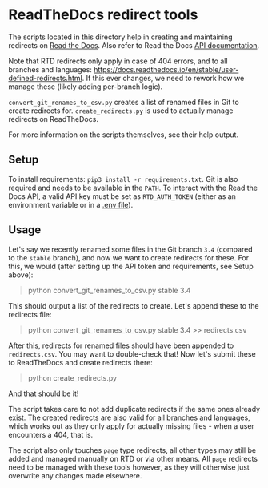 # ReadTheDocs redirect tools

The scripts located in this directory help in creating and maintaining redirects on [Read the Docs](https://readthedocs.io).
Also refer to Read the Docs [API documentation](https://docs.readthedocs.io/en/stable/api/index.html).

Note that RTD redirects only apply in case of 404 errors, and to all branches and languages:
<https://docs.readthedocs.io/en/stable/user-defined-redirects.html>.
If this ever changes, we need to rework how we manage these (likely adding per-branch logic).

`convert_git_renames_to_csv.py` creates a list of renamed files in Git to create redirects for.
`create_redirects.py` is used to actually manage redirects on ReadTheDocs.

For more information on the scripts themselves, see their help output.

## Setup

To install requirements: `pip3 install -r requirements.txt`.
Git is also required and needs to be available in the `PATH`.
To interact with the Read the Docs API, a valid API key must be set as
`RTD_AUTH_TOKEN` (either as an environment variable or in a [.env file](https://pypi.org/project/python-dotenv/)).

## Usage

Let's say we recently renamed some files in the Git branch `3.4` (compared to the `stable` branch), and now we want to create redirects for these.
For this, we would (after setting up the API token and requirements, see Setup above):

> python convert_git_renames_to_csv.py stable 3.4

This should output a list of the redirects to create. Let's append these to the redirects file:

> python convert_git_renames_to_csv.py stable 3.4 >> redirects.csv

After this, redirects for renamed files should have been appended to `redirects.csv`. You may want to double-check that!
Now let's submit these to ReadTheDocs and create redirects there:

> python create_redirects.py

And that should be it!

The script takes care to not add duplicate redirects if the same ones already exist.
The created redirects are also valid for all branches and languages, which works out
as they only apply for actually missing files - when a user encounters a 404, that is.

The script also only touches `page` type redirects, all other types may still be added
and managed manually on RTD or via other means. All `page` redirects need to
be managed with these tools however, as they will otherwise just overwrite any
changes made elsewhere.
